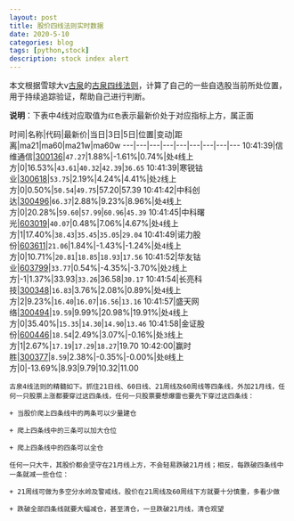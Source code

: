 ```yaml
---
layout: post
title: 股价四线法则实时数据
date: 2020-5-10
categories: blog
tags: [python,stock]
description: stock index alert
---
```



本文根据雪球大v[古泉](https://xueqiu.com/u/7148646888)的[古泉四线法则](https://xueqiu.com/7148646888/130498192)，计算了自己的一些自选股当前所处位置，用于持续追踪验证，帮助自己进行判断。

**说明**：下表中4线对应取值为`红色`表示最新价处于对应指标上方，属正面

时间|名称|代码|最新价|当日|3日|5日|位置|变动|距离|ma21|ma60|ma21w|ma60w
---|---|---|---|---|---|---|---|---
10:41:39|信维通信|[300136](https://xueqiu.com/S/SZ300136)|`47.27`|1.88%|-1.61%|0.74%|处`4`线上方|0|16.53%|`43.61`|`40.32`|`42.39`|`36.65`
10:41:39|寒锐钴业|[300618](https://xueqiu.com/S/SZ300618)|`53.75`|2.19%|4.24%|4.41%|处`2`线上方|0|0.50%|`50.54`|`49.75`|57.20|57.39
10:41:42|中科创达|[300496](https://xueqiu.com/S/SZ300496)|`66.37`|2.88%|9.23%|8.96%|处`4`线上方|0|20.28%|`59.60`|`57.99`|`60.96`|`45.39`
10:41:45|中科曙光|[603019](https://xueqiu.com/S/SH603019)|`40.07`|0.48%|7.06%|4.67%|处`4`线上方|1|17.40%|`38.43`|`35.45`|`35.05`|`29.04`
10:41:49|诺力股份|[603611](https://xueqiu.com/S/SH603611)|`21.06`|1.84%|-1.43%|-1.24%|处`4`线上方|0|10.71%|`20.81`|`18.85`|`18.93`|`17.56`
10:41:52|华友钴业|[603799](https://xueqiu.com/S/SH603799)|`33.77`|0.54%|-4.35%|-3.70%|处`2`线上方|-1|1.37%|33.93|`33.26`|36.58|`30.17`
10:41:54|长亮科技|[300348](https://xueqiu.com/S/SZ300348)|`16.83`|3.76%|2.08%|0.89%|处`4`线上方|2|9.23%|`16.40`|`16.07`|`16.56`|`13.16`
10:41:57|盛天网络|[300494](https://xueqiu.com/S/SZ300494)|`19.59`|9.99%|20.98%|19.91%|处`4`线上方|0|35.40%|`15.35`|`14.30`|`14.90`|`13.46`
10:41:58|金证股份|[600446](https://xueqiu.com/S/SH600446)|`18.54`|2.49%|3.07%|-0.16%|处`3`线上方|1|2.67%|`17.19`|`17.29`|`18.27`|19.70
10:42:00|赢时胜|[300377](https://xueqiu.com/S/SZ300377)|`8.59`|2.38%|-0.35%|-0.00%|处`0`线上方|0|-13.69%|8.93|9.79|10.32|11.00

```
古泉4线法则的精髓如下。抓住21日线、60日线、21周线及60周线等四条线，外加21月线，任何一只股票上涨都要穿过这四条线，任何一只股票要想爆雷也要先下穿过这四条线：

+ 当股价爬上四条线中的两条可以少量建仓

+ 爬上四条线中的三条可以加大仓位

+ 爬上四条线中的四条可以全仓

任何一只大牛，其股价都会坚守在21月线上方，不会轻易跌破21月线；相反，每跌破四条线中一条就减一些仓位：

+ 21周线可做为多空分水岭及警戒线，股价在21周线及60周线下方就要十分慎重，多看少做

+ 跌破全部四条线就要大幅减仓，甚至清仓，一旦跌破21月线，清仓观望
```
